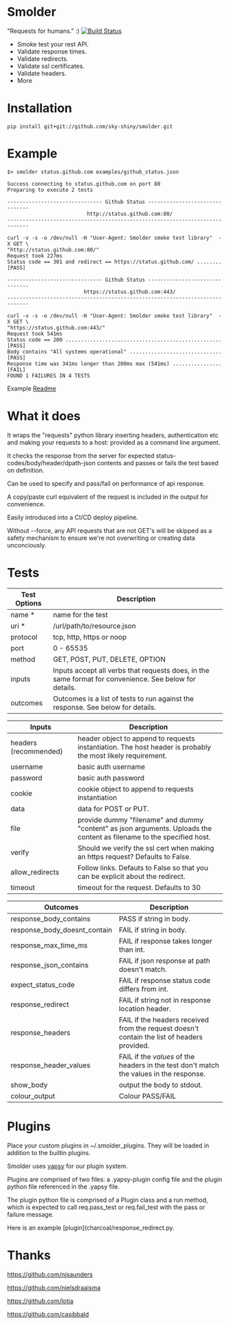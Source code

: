 Smolder
=======

"Requests for humans."  :)
[![Build Status](https://travis-ci.org/sky-shiny/smolder.svg)](https://travis-ci.org/sky-shiny/smolder)

- Smoke test your rest API.
- Validate response times.
- Validate redirects.
- Validate ssl certificates.
- Validate headers.
- More

Installation
============

```
pip install git+git://github.com/sky-shiny/smolder.git
```

Example
=======

```
$> smolder status.github.com examples/github_status.json

Success connecting to status.github.com on port 80
Preparing to execute 2 tests

------------------------------- Github Status -------------------------------
                          http://status.github.com:80/
-----------------------------------------------------------------------------

curl -v -s -o /dev/null -H "User-Agent: Smolder smoke test library"  -X GET \
"http://status.github.com:80/"
Request took 227ms
Status code == 301 and redirect == https://status.github.com/ ........ [PASS]

------------------------------- Github Status -------------------------------
                         https://status.github.com:443/
-----------------------------------------------------------------------------

curl -v -s -o /dev/null -H "User-Agent: Smolder smoke test library"  -X GET \
"https://status.github.com:443/"
Request took 541ms
Status code == 200 ................................................... [PASS]
Body contains "All systems operational" .............................. [PASS]
Response time was 341ms longer than 200ms max (541ms) ................ [FAIL]
FOUND 1 FAILURES IN 4 TESTS
```

Example [Readme](https://github.com/sky-shiny/smolder/blob/master/examples/README.md)

What it does
============

It wraps the "requests" python library inserting headers, authentication etc and
making your requests to a host: provided as a command line argument.

It checks the response from the server for expected status-codes/body/header/dpath-json
contents and passes or fails the test based on definition.

Can be used to specify and pass/fail on performance of api response.

A copy/paste curl equivalent of the request is included in the output for
convenience.

Easily introduced into a CI/CD deploy pipeline.

Without --force, any API requests that are not GET's will be skipped as a safety
mechanism to ensure we're not overwriting or creating data unconciously.


Tests
=====

Test Options | Description
-------------|------------
name \* | name for the test
uri \* | /url/path/to/resource.json
protocol | tcp, http, https or noop
port | 0 - 65535
method | GET, POST, PUT, DELETE, OPTION
inputs | Inputs accept all verbs that requests does, in the same format for convenience. See below for details.
outcomes | Outcomes is a list of tests to run against the response. See below for details.

Inputs | Description
---------------|-------------
headers (recommended) |  header object to append to requests instantiation.  The host header is probably the most likely requirement.
username | basic auth username
password | basic auth password
cookie | cookie object to append to requests instantiation
data | data for POST or PUT.
file | provide dummy "filename" and dummy "content" as json arguments. Uploads the content as filename to the specified host.
verify | Should we verify the ssl cert when making an https request?  Defaults to False.
allow_redirects | Follow links. Defauts to False so that you can be explicit about the redirect.
timeout | timeout for the request. Defaults to 30

Outcomes | Description
----------------------|-----------------------------
response_body_contains | PASS if string in body.
response_body_doesnt_contain | FAIL if string in body.
response_max_time_ms | FAIL if response takes longer than int.
response_json_contains | FAIL if json response at path doesn't match.
expect_status_code | FAIL if response status code differs from int.
response_redirect | FAIL if string not in response location header.
response_headers | FAIL if the headers received from the request doesn't contain the list of headers provided.
response_header_values | FAIL if the *values* of the headers in the test don't match the values in the response.
show_body | output the body to stdout.
colour_output  | Colour PASS/FAIL

Plugins
=======

Place your custom plugins in ~/.smolder_plugins.  They will be loaded in addition to the builtin plugins.

Smolder uses [yapsy](https://yapsy.readthedocs.org/en/latest/) for our plugin system.

Plugins are comprised of two files: a .yapsy-plugin config file and the plugin python file referenced in the .yapsy file.

The plugin python file is comprised of a Plugin class and a run method, which is expected to call req.pass_test or req.fail_test with the pass or failure message.

Here is an example [plugin](charcoal/response_redirect.py.

Thanks
======

https://github.com/njsaunders

https://github.com/nielsdraaisma

https://github.com/lotia

https://github.com/casibbald
